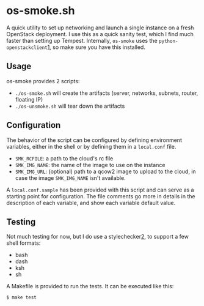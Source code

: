 os-smoke.sh
===========

A quick utility to set up networking and launch a single instance on a
fresh OpenStack deployment. I use this as a quick sanity test, which I
find much faster than setting up Tempest. Internally, `os-smoke` uses
the `python-openstackclient`[1], so make sure you have this installed.

Usage
-----

os-smoke provides 2 scripts:

* `./os-smoke.sh` will create the artifacts (server, networks,
  subnets, router, floating IP)
* `./os-unsmoke.sh` will tear down the artifacts

Configuration
-------------

The behavior of the script can be configured by defining environment
variables, either in the shell or by defining them in a `local.conf`
file.

* `SMK_RCFILE`: a path to the cloud's rc file
* `SMK_IMG_NAME`: the name of the image to use on the instance
* `SMK_IMG_URL`: (optional) path to a qcow2 image to upload to the
  cloud, in case the image `SMK_IMG_NAME` isn't available.

A `local.conf.sample` has been provided with this script and can serve
as a starting point for configuration. The file comments go more in
details in the description of each variable, and show each variable
default value.


Testing
-------

Not much testing for now, but I do use a stylechecker[2], to support a
few shell formats:

* bash
* dash
* ksh
* sh

A Makefile is provided to run the tests. It can be executed like this:

    $ make test

[1]: https://docs.openstack.org/python-openstackclient/latest/
[2]: https://www.shellcheck.net
